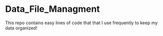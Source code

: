 # Data_File_Managment
This repo contains easy lines of code that that I use frequently to keep my data organized!
